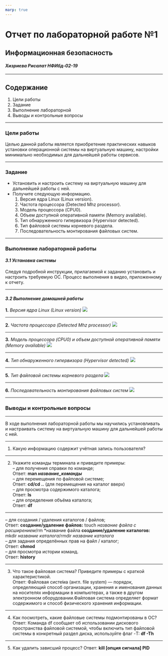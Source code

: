 ```yaml
---
marp: true
---
```


# **Отчет по лабораторной работе №1**
## **Информационная безопасность**
#### *Хизриева Рисалат НФИбд-02-19*

---

## **Содержание**
1. Цели работы
2. Задание
3. Выполнение лабораторной
4. Выводы и контрольные вопросы

---
### **Цели работы**
Целью данной работы является приобретение практических навыков
установки операционной системы на виртуальную машину, настройки минимально необходимых для дальнейшей работы сервисов.

---
### **Задание**
* Установить и настроить систему на виртуальную машину для дальнейшей работы с ней.
* Получите следующую информацию.
    1. Версия ядра Linux (Linux version).
    2. Частота процессора (Detected Mhz processor).
    3. Модель процессора (CPU0).
    4. Объем доступной оперативной памяти (Memory available).
    5. Тип обнаруженного гипервизора (Hypervisor detected).
    6. Тип файловой системы корневого раздела.
    7. Последовательность монтирования файловых систем.

---
### **Выполнение лабораторной работы**
#### *3.1 Установка системы*
Следуя подробной инструкции, прилагаемой к заданию установить и настроить требуемую ОС. Процесс выполнения в видео, приложенному к отчету.

---
#### *3.2 Выполнение домашней работы*
**1.** *Версия ядра Linux (Linux version)*
![](./pics/1.PNG)

---
**2.** *Частота процессора (Detected Mhz processor)*
![](./pics/2.PNG)

---
**3.** *Модель процессора (CPU0) и объем доступной оперативной памяти (Memory available)*
![](./pics/3.PNG)

---
**4.** *Тип обнаруженного гипервизора (Hypervisor detected)*
![](./pics/4.PNG)

---
**5.** *Тип файловой системы корневого раздела*
![](./pics/5.PNG)

---
**6.** *Последовательность монтирования файловых систем*
![](./pics/6.PNG)


---
### **Выводы и контрольные вопросы**

---

В ходе выполнения лабораторной работы мы научились установливать и настраивать систему на виртуальную машину для дальнейшей работы с ней.


---
1. Какую информацию содержит учётная запись пользователя?

---
2. Укажите команды терминала и приведите примеры:\
– для получения справки по команде; \
     Ответ: **man *название_команды*** \
– для перемещения по файловой системе; \
     Ответ: **cd/cd ..** (для перемещения на каталог вверх)\
– для просмотра содержимого каталога; \
     Ответ: **ls** \
– для определения объёма каталога; \
     Ответ: **df** 


---
– для создания / удаления каталогов / файлов; \
     Ответ: **создание/удаление файлов:** touch *название файла с расширением*/rm *название файла **создание/удаление каталогов:** mkdir *название каталога*/rmdir *название каталога* \
– для задания определённых прав на файл / каталог; \
     Ответ: **chmod** \
– для просмотра истории команд. \
     Ответ: **history** 


---
3. Что такое файловая система? Приведите примеры с краткой характеристикой. \
     Ответ: Фа́йловая систе́ма (англ. file system) — порядок, определяющий способ организации, хранения и именования данных на носителях информации в компьютерах, а также в другом электронном оборудовании.Файловая система определяет формат содержимого и способ физического хранения информации. 

---
4. Как посмотреть, какие файловые системы подмонтированы в ОС? \
     Ответ: Команда df сообщает об использовании дискового пространства файловой системой, чтобы включить тип файловой системы в конкретный раздел диска, используйте флаг -T: **df -Th**

---
5. Как удалить зависший процесс? 
     Ответ:  **kill [опция сигнала] PID**


